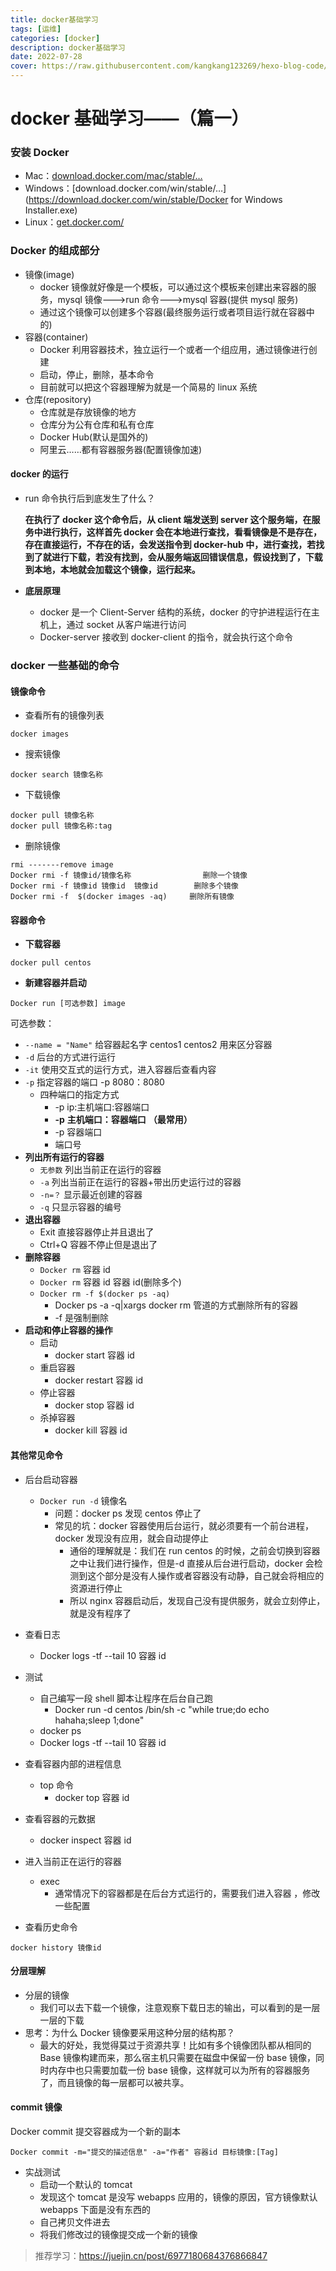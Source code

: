 ```yaml
---
title: docker基础学习
tags: [运维]
categories: [docker]
description: docker基础学习
date: 2022-07-28
cover: https://raw.githubusercontent.com/kangkang123269/hexo-blog-code/main/assets/post/docker.jpeg
---
```


# docker 基础学习——（篇一）

### 安装 Docker

- Mac：[download.docker.com/mac/stable/…](https://download.docker.com/mac/stable/Docker.dmg)
- Windows：[download.docker.com/win/stable/…](https://download.docker.com/win/stable/Docker for Windows Installer.exe)
- Linux：[get.docker.com/](https://get.docker.com/)

### Docker 的组成部分

- 镜像(image)
  - docker 镜像就好像是一个模板，可以通过这个模板来创建出来容器的服务，mysql 镜像--->run 命令--->mysql 容器(提供 mysql 服务)
  - 通过这个镜像可以创建多个容器(最终服务运行或者项目运行就在容器中的)
- 容器(container)
  - Docker 利用容器技术，独立运行一个或者一个组应用，通过镜像进行创建
  - 启动，停止，删除，基本命令
  - 目前就可以把这个容器理解为就是一个简易的 linux 系统
- 仓库(repository)
  - 仓库就是存放镜像的地方
  - 仓库分为公有仓库和私有仓库
  - Docker Hub(默认是国外的)
  - 阿里云……都有容器服务器(配置镜像加速)

#### **docker 的运行**

- run 命令执行后到底发生了什么？

  **在执行了 docker 这个命令后，从 client 端发送到 server 这个服务端，在服务中进行执行，这样首先 docker 会在本地进行查找，看看镜像是不是存在，存在直接运行，不存在的话，会发送指令到 docker-hub 中，进行查找，若找到了就进行下载，若没有找到，会从服务端返回错误信息，假设找到了，下载到本地，本地就会加载这个镜像，运行起来。**

- **底层原理**

  - docker 是一个 Client-Server 结构的系统，docker 的守护进程运行在主机上，通过 socket 从客户端进行访问
  - Docker-server 接收到 docker-client 的指令，就会执行这个命令

### docker 一些基础的命令

#### 镜像命令

- 查看所有的镜像列表

```
docker images
```

- 搜索镜像

```
docker search 镜像名称
```

- 下载镜像

```
docker pull 镜像名称
docker pull 镜像名称:tag
```

- 删除镜像

```
rmi -------remove image
Docker rmi -f 镜像id/镜像名称                删除一个镜像
Docker rmi -f 镜像id 镜像id  镜像id        删除多个镜像
Docker rmi -f  $(docker images -aq)     删除所有镜像
```

#### 容器命令

- **下载容器**

```
docker pull centos
```

- **新建容器并启动**

```
Docker run [可选参数] image
```

可选参数：

- `--name = "Name"` 给容器起名字 centos1 centos2 用来区分容器
- `-d` 后台的方式进行运行
- `-it` 使用交互式的运行方式，进入容器后查看内容
- `-p` 指定容器的端口 -p 8080：8080
  - 四种端口的指定方式
    - -p ip:主机端口:容器端口
    - **-p** **主机端口：容器端口** **（最常用）**
    - -p 容器端口
    - 端口号
- **列出所有运行的容器**
  - `无参数` 列出当前正在运行的容器
  - `-a` 列出当前正在运行的容器+带出历史运行过的容器
  - `-n=？` 显示最近创建的容器
  - `-q` 只显示容器的编号
- **退出容器**
  - Exit 直接容器停止并且退出了
  - Ctrl+Q 容器不停止但是退出了
- **删除容器**
  - `Docker rm` 容器 id
  - `Docker rm` 容器 id 容器 id(删除多个)
  - `Docker rm -f $(docker ps -aq)`
    - Docker ps -a -q|xargs docker rm 管道的方式删除所有的容器
    - -f 是强制删除
- **启动和停止容器的操作**
  - 启动
    - docker start 容器 id
  - 重启容器
    - docker restart 容器 id
  - 停止容器
    - docker stop 容器 id
  - 杀掉容器
    - docker kill 容器 id

#### 其他常见命令

- 后台启动容器

  - `Docker run -d` 镜像名
    - 问题：docker ps 发现 centos 停止了
    - 常见的坑：docker 容器使用后台运行，就必须要有一个前台进程，docker 发现没有应用，就会自动提停止
      - 通俗的理解就是：我们在 run centos 的时候，之前会切换到容器之中让我们进行操作，但是-d 直接从后台进行启动，docker 会检测到这个部分是没有人操作或者容器没有动静，自己就会将相应的资源进行停止
      - 所以 nginx 容器启动后，发现自己没有提供服务，就会立刻停止，就是没有程序了

- 查看日志

  - Docker logs -tf --tail 10 容器 id

- 测试

  - 自己编写一段 shell 脚本让程序在后台自己跑
    - Docker run -d centos /bin/sh -c "while true;do echo hahaha;sleep 1;done"
  - docker ps
  - Docker logs -tf --tail 10 容器 id

- 查看容器内部的进程信息

  - top 命令
    - docker top 容器 id

- 查看容器的元数据

  - docker inspect 容器 id

- 进入当前正在运行的容器

  - exec
    - 通常情况下的容器都是在后台方式运行的，需要我们进入容器 ，修改一些配置

- 查看历史命令

```
docker history 镜像id
```

#### 分层理解

- 分层的镜像
  - 我们可以去下载一个镜像，注意观察下载日志的输出，可以看到的是一层一层的下载
- 思考：为什么 Docker 镜像要采用这种分层的结构那？
  - 最大的好处，我觉得莫过于资源共享！比如有多个镜像团队都从相同的 Base 镜像构建而来，那么宿主机只需要在磁盘中保留一份 base 镜像，同时内存中也只需要加载一份 base 镜像，这样就可以为所有的容器服务了，而且镜像的每一层都可以被共享。

#### commit 镜像

Docker commit 提交容器成为一个新的副本

```
Docker commit -m="提交的描述信息" -a="作者" 容器id 目标镜像:[Tag]
```

- 实战测试
  - 启动一个默认的 tomcat
  - 发现这个 tomcat 是没写 webapps 应用的，镜像的原因，官方镜像默认 webapps 下面是没有东西的
  - 自己拷贝文件进去
  - 将我们修改过的镜像提交成一个新的镜像

> 推荐学习：https://juejin.cn/post/6977180684376866847
